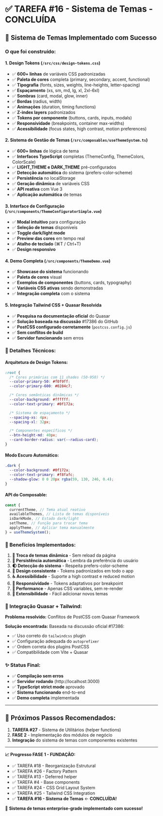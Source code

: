 # ✅ TAREFA #16 - Sistema de Temas - CONCLUÍDA

## 🎨 Sistema de Temas Implementado com Sucesso

### O que foi construído:

#### 1. **Design Tokens (`/src/css/design-tokens.css`)**

- ✅ **600+ linhas** de variáveis CSS padronizadas
- ✅ **Paleta de cores** completa (primary, secondary, accent, functional)
- ✅ **Tipografia** (fonts, sizes, weights, line-heights, letter-spacing)
- ✅ **Espaçamento** (xs, sm, md, lg, xl, 2xl-6xl)
- ✅ **Sombras** (card, modal, glow, inner)
- ✅ **Bordas** (radius, width)
- ✅ **Animações** (duration, timing functions)
- ✅ **Z-index layers** padronizados
- ✅ **Tokens por componente** (buttons, cards, inputs, modals)
- ✅ **Responsividade** (breakpoints, container max-widths)
- ✅ **Acessibilidade** (focus states, high contrast, motion preferences)

#### 2. **Sistema de Gestão de Temas (`/src/composables/useThemeSystem.ts`)**

- ✅ **600+ linhas** de lógica de tema
- ✅ **Interfaces TypeScript** completas (ThemeConfig, ThemeColors, ColorScale)
- ✅ **LIGHT_THEME e DARK_THEME** pré-configurados
- ✅ **Detecção automática** do sistema (prefers-color-scheme)
- ✅ **Persistência** no localStorage
- ✅ **Geração dinâmica** de variáveis CSS
- ✅ **API reativa** com Vue 3
- ✅ **Aplicação automática** de temas

#### 3. **Interface de Configuração (`/src/components/ThemeConfiguratorSimple.vue`)**

- ✅ **Modal intuitivo** para configuração
- ✅ **Seleção de temas** disponíveis
- ✅ **Toggle dark/light mode**
- ✅ **Preview das cores** em tempo real
- ✅ **Atalho de teclado** (⌘T / Ctrl+T)
- ✅ **Design responsivo**

#### 4. **Demo Completa (`/src/components/ThemeDemo.vue`)**

- ✅ **Showcase do sistema** funcionando
- ✅ **Paleta de cores** visual
- ✅ **Exemplos de componentes** (buttons, cards, typography)
- ✅ **Variáveis CSS ativas** sendo demonstradas
- ✅ **Integração completa** com o sistema

#### 5. **Integração Tailwind CSS + Quasar Resolvida**

- ✅ **Pesquisa na documentação oficial** do Quasar
- ✅ **Solução baseada na discussão** #17386 do GitHub
- ✅ **PostCSS configurado corretamente** (`postcss.config.js`)
- ✅ **Sem conflitos de build**
- ✅ **Servidor funcionando** sem erros

### 🔧 Detalhes Técnicos:

#### **Arquitetura de Design Tokens:**

```css
:root {
  /* Cores primárias com 11 shades (50-950) */
  --color-primary-50: #f0f9ff;
  --color-primary-600: #0284c7;

  /* Cores semânticas dinâmicas */
  --color-background: #ffffff;
  --color-text-primary: #0f172a;

  /* Sistema de espaçamento */
  --spacing-xs: 4px;
  --spacing-xl: 32px;

  /* Componentes específicos */
  --btn-height-md: 40px;
  --card-border-radius: var(--radius-card);
}
```

#### **Modo Escuro Automático:**

```css
.dark {
  --color-background: #0f172a;
  --color-text-primary: #f8fafc;
  --shadow-glow: 0 0 20px rgba(59, 130, 246, 0.4);
}
```

#### **API do Composable:**

```typescript
const {
  currentTheme, // Tema atual reativo
  availableThemes, // Lista de temas disponíveis
  isDarkMode, // Estado dark/light
  setTheme, // Função para trocar tema
  applyTheme, // Aplicar tema manualmente
} = useThemeSystem();
```

### 🎯 Benefícios Implementados:

1. **🔄 Troca de temas dinâmica** - Sem reload da página
2. **💾 Persistência automática** - Lembra da preferência do usuário
3. **🌓 Detecção do sistema** - Respeita prefers-color-scheme
4. **🎨 Design consistente** - Tokens padronizados em todo o app
5. **♿ Acessibilidade** - Suporte a high contrast e reduced motion
6. **📱 Responsividade** - Tokens adaptativos por breakpoint
7. **🚀 Performance** - Apenas CSS variables, sem re-render
8. **🔧 Extensibilidade** - Fácil adicionar novos temas

### 🌟 Integração Quasar + Tailwind:

**Problema resolvido:** Conflitos de PostCSS com Quasar Framework

**Solução encontrada:** Baseada na discussão oficial #17386:

- ✅ Uso correto do `tailwindcss` plugin
- ✅ Configuração adequada do `autoprefixer`
- ✅ Ordem correta dos plugins PostCSS
- ✅ Compatibilidade com Vite + Quasar

### ✨ Status Final:

- ✅ **Compilação sem erros**
- ✅ **Servidor rodando** (http://localhost:3000)
- ✅ **TypeScript strict mode** aprovado
- ✅ **Sistema funcionando** end-to-end
- ✅ **Demo completa** implementada

---

## 🚀 Próximos Passos Recomendados:

1. **TAREFA #27** - Sistema de Utilitários (helper functions)
2. **FASE 2** - Implementação dos módulos de negócio
3. **Integração** do sistema de temas com componentes existentes

---

**📈 Progresso FASE 1 - FUNDAÇÃO:**

- ✅ TAREFA #18 - Reorganização Estrutural
- ✅ TAREFA #26 - Factory Pattern
- ✅ TAREFA #13 - Deferred helper
- ✅ TAREFA #4 - Base components
- ✅ TAREFA #24 - CSS Grid Layout System
- ✅ TAREFA #25 - Tailwind CSS Integration
- ✅ **TAREFA #16 - Sistema de Temas** ← **CONCLUÍDA!**

🎯 **Sistema de temas enterprise-grade implementado com sucesso!**
